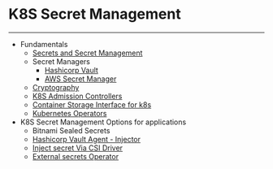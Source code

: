 # K8S Secret Management
---

- Fundamentals
  - [Secrets and Secret Management](https://github.com/swarajitroy/k8s-secret-management/blob/main/secretmanagers/index.md) 
  - Secret Managers  
    - [Hashicorp Vault](https://github.com/swarajitroy/hashicorp-vault/blob/main/hashicorp-vault/index.md) 
    - [AWS Secret Manager](https://github.com/swarajitroy/k8s-secret-management/tree/main/aws-secretmanager/index.md)
  - [Cryptography](https://github.com/swarajitroy/k8s-secret-management/tree/main/cryptography) 
  - [K8S Admission Controllers](https://github.com/swarajitroy/k8s-secret-management/tree/main/k8s-admissioncontrollers)
  - [Container Storage Interface for k8s](https://github.com/swarajitroy/k8s-secret-management/blob/main/k8s-csi/index.md)
  - [Kubernetes Operators](https://github.com/swarajitroy/k8s-secret-management/tree/main/k8s-operator)
- K8S Secret Management Options for applications
  - Bitnami Sealed Secrets
  - [Hashicorp Vault Agent - Injector](https://github.com/swarajitroy/k8s-secret-management/blob/main/vault-agent-injector/index.md)
  - [Inject secret Via CSI Driver](https://github.com/swarajitroy/k8s-secret-management/blob/main/secretstore-csidriver-vault/index.md)
  - [External secrets Operator](https://github.com/swarajitroy/k8s-next-action/blob/main/external-secrets-operator/index.md)
